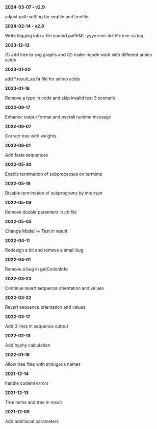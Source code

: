 **2024-03-07 - v2.9**

adjust path setting for seqfile and treefile

**2024-02-14 - v2.8**

Write logging into a file named paPAML-yyyy-mm-dd-hh-mm-ss.log

**2023-12-13**

(1) add tree to svg graphs and (2) make -icode work with different amino acids

**2023-01-20**

add *.result_aa.fa file for amino acids

**2023-01-16**

Remove a typo in code and skip invalid test 3 scenario

**2022-09-17**

Enhance output format and overall runtime message

**2022-06-07**

Correct tree with weights

**2022-06-01**

Add fasta sequences

**2022-05-30**

Enable termination of subprocesses on terminte

**2022-05-18**

Disable termination of subprograms by interrupt

**2022-05-09**

Remove double paramters in ctl file

**2022-05-05**

Change Model -> Test in result

**2022-04-11**

Redesign a bit and remove a small bug

**2022-04-01**

Remove a bug in getCodonInfo

**2022-03-23**

Continue revert sequence orientation and values

**2022-03-22**

Revert sequence orientation and values

**2022-03-17**

Add 3 lines in sequence output

**2022-02-13**

Add hyphy calculation

**2022-01-18**

Allow tree files with ambigous names

**2021-12-14**

handle codeml errors

**2021-12-13**

Tree name and tree in result

**2021-12-09**

Add additional parameters
